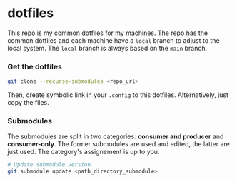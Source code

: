 # dotfiles

This repo is my common dotfiles for my machines. The repo has the common dotfiles and each machine have a `local` branch to adjust to the local system. The `local` branch is always based on the `main` branch.

### Get the dotfiles

```bash
git clone --recurse-submodules <repo_url>
```

Then, create symbolic link in your `.config` to this dotfiles. Alternatively, just copy the files.

### Submodules

The submodules are split in two categories: **consumer and producer** and **consumer-only**. The former submodules are used and edited, the latter are just used. The category's assignement is up to you.

```bash
# Update submodule version.
git submodule update <path_directory_submodule>
```
